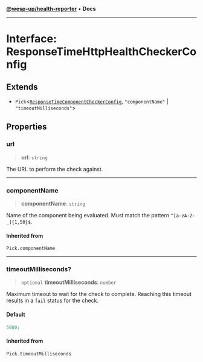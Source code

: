 [**@wesp-up/health-reporter**](../README.md) • **Docs**

---

# Interface: ResponseTimeHttpHealthCheckerConfig

## Extends

- `Pick`\<[`ResponseTimeComponentCheckerConfig`](ResponseTimeComponentCheckerConfig.md), `"componentName"` \| `"timeoutMilliseconds"`\>

## Properties

### url

> **url**: `string`

The URL to perform the check against.

---

### componentName

> **componentName**: `string`

Name of the component being evaluated. Must match the pattern
`^[a-zA-Z-_]{1,50}$`.

#### Inherited from

`Pick.componentName`

---

### timeoutMilliseconds?

> `optional` **timeoutMilliseconds**: `number`

Maximum timeout to wait for the check to complete. Reaching this
timeout results in a `fail` status for the check.

#### Default

```ts
5000;
```

#### Inherited from

`Pick.timeoutMilliseconds`
